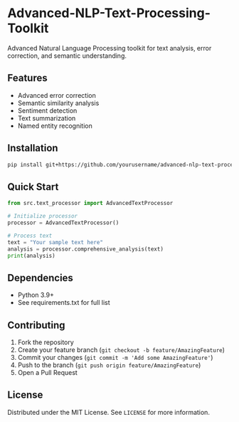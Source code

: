 # Advanced-NLP-Text-Processing-Toolkit
Advanced Natural Language Processing toolkit for text analysis, error correction, and semantic understanding.

## Features
- Advanced error correction
- Semantic similarity analysis
- Sentiment detection
- Text summarization
- Named entity recognition

## Installation

```bash
pip install git+https://github.com/yourusername/advanced-nlp-text-processor.git
```

## Quick Start

```python
from src.text_processor import AdvancedTextProcessor

# Initialize processor
processor = AdvancedTextProcessor()

# Process text
text = "Your sample text here"
analysis = processor.comprehensive_analysis(text)
print(analysis)
```

## Dependencies
- Python 3.9+
- See requirements.txt for full list

## Contributing
1. Fork the repository
2. Create your feature branch (`git checkout -b feature/AmazingFeature`)
3. Commit your changes (`git commit -m 'Add some AmazingFeature'`)
4. Push to the branch (`git push origin feature/AmazingFeature`)
5. Open a Pull Request

## License
Distributed under the MIT License. See `LICENSE` for more information.
